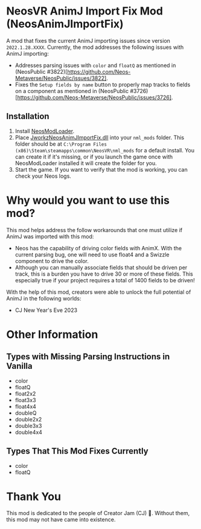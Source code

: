 ﻿# NeosVR AnimJ Import Fix Mod (NeosAnimJImportFix)

A mod that fixes the current AnimJ importing issues since version `2022.1.28.XXXX`. Currently, the mod addresses the following issues with AnimJ importing:

* Addresses parsing issues with `color` and `floatQ` as mentioned in (NeosPublic #3822)[https://github.com/Neos-Metaverse/NeosPublic/issues/3822].
* Fixes the `Setup fields by name` button to properly map tracks to fields on a component as mentioned in (NeosPublic #3726)[https://github.com/Neos-Metaverse/NeosPublic/issues/3726].

## Installation

1. Install [NeosModLoader](https://github.com/zkxs/NeosModLoader).
2. Place [JworkzNeosAnimJImportFix.dll](https://github.com/stiefeljackal/NeosAnimJImportFix/releases/latest/download/JworkzNeosAnimJImportFix.dll) into your `nml_mods` folder. This folder should be at `C:\Program Files (x86)\Steam\steamapps\common\NeosVR\nml_mods` for a default install. You can create it if it's missing, or if you launch the game once with NeosModLoader installed it will create the folder for you.
3. Start the game. If you want to verify that the mod is working, you can check your Neos logs.

# Why would you want to use this mod?

This mod helps address the follow workarounds that one must utilize if AnimJ was imported with this mod:

* Neos has the capability of driving color fields with AnimX. With the current parsing bug, one will need to use float4 and a Swizzle component to drive the color.
* Although you can manually associate fields that should be driven per track, this is a burden you have to drive 30 or more of these fields. This especially true if your project requires a total of 1400 fields to be driven!

With the help of this mod, creators were able to unlock the full potential of AnimJ in the following worlds:

* CJ New Year's Eve 2023

# Other Information

## Types with Missing Parsing Instructions in Vanilla

* color
* floatQ
* float2x2
* float3x3
* float4x4
* doubleQ
* double2x2
* double3x3
* double4x4

## Types That This Mod Fixes Currently

* color
* floatQ

# Thank You

This mod is dedicated to the people of Creator Jam (CJ) 🍞. Without them, this mod may not have came into existence.